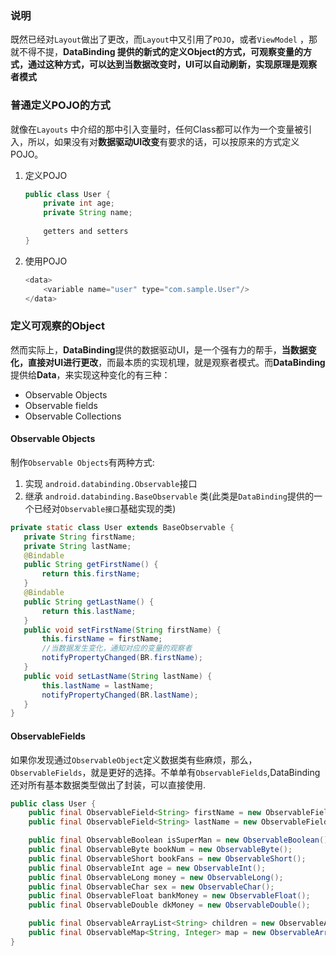 ### 说明

既然已经对`Layout`做出了更改，而`Layout`中又引用了`POJO`，或者`ViewModel` ，那就不得不提，**DataBinding **提供的新式的定义Object的方式，可观察变量的方式，通过这种方式，可以达到当数据改变时，UI可以自动刷新，实现原理是**观察者模式**

### 普通定义POJO的方式

就像在`Layouts` 中介绍的那中引入变量时，任何Class都可以作为一个变量被引入，所以，如果没有对**数据驱动UI改变**有要求的话，可以按原来的方式定义POJO。

1. 定义POJO

    ```java
    public class User {
        private int age;
        private String name;
        
        getters and setters
    }
    ```

2. 使用POJO
    
    ```java
    <data>
        <variable name="user" type="com.sample.User"/>
    </data>
    ```

### 定义可观察的Object

然而实际上，**DataBinding**提供的数据驱动UI，是一个强有力的帮手，**当数据变化，直接对UI进行更改**，而最本质的实现机理，就是观察者模式。而**DataBinding**提供给**Data**，来实现这种变化的有三种：  

* Observable Objects
* Observable fields
* Observable Collections

#### Observable Objects
制作`Observable Objects`有两种方式:

1. 实现 `android.databinding.Observable`接口
2. 继承 `android.databinding.BaseObservable` 类(此类是`DataBinding`提供的一个已经对`Observable接口`基础实现的类)

```java
private static class User extends BaseObservable {
   private String firstName;
   private String lastName;
   @Bindable
   public String getFirstName() {
       return this.firstName;
   }
   @Bindable
   public String getLastName() {
       return this.lastName;
   }
   public void setFirstName(String firstName) {
       this.firstName = firstName;
       //当数据发生变化，通知对应的变量的观察者
       notifyPropertyChanged(BR.firstName);
   }
   public void setLastName(String lastName) {
       this.lastName = lastName;
       notifyPropertyChanged(BR.lastName);
   }
}
```

#### ObservableFields
如果你发现通过`ObservableObject`定义数据类有些麻烦，那么，`ObservableFields`，就是更好的选择。不单单有`ObservableFields`,DataBinding还对所有基本数据类型做出了封装，可以直接使用.

```java
public class User {
    public final ObservableField<String> firstName = new ObservableField<>();
    public final ObservableField<String> lastName = new ObservableField<>();

    public final ObservableBoolean isSuperMan = new ObservableBoolean();
    public final ObservableByte bookNum = new ObservableByte();
    public final ObservableShort bookFans = new ObservableShort();
    public final ObservableInt age = new ObservableInt();
    public final ObservableLong money = new ObservableLong();
    public final ObservableChar sex = new ObservableChar();
    public final ObservableFloat bankMoney = new ObservableFloat();
    public final ObservableDouble dkMoney = new ObservableDouble();

    public final ObservableArrayList<String> children = new ObservableArrayList<>();
    public final ObservableMap<String, Integer> map = new ObservableArrayMap();
}

```
